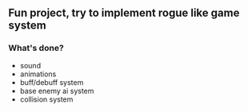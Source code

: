 ## Fun project, try to implement rogue like game system

### What's done?
- sound
- animations
- buff/debuff system
- base enemy ai system
- collision system
